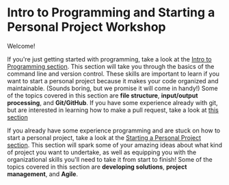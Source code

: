 # Intro to Programming and Starting a Personal Project Workshop

Welcome!

If you're just getting started with programming, take a look at the [Intro to Programming section](intro_to_programming.md). This section will take you through the basics of the command line and version control. These skills are important to learn if you want to start a personal project because it makes your code organized and maintainable. (Sounds boring, but we promise it will come in handy!) Some of the topics covered in this section are **file structure**, **input/output processing**, and **Git/GitHub**. If you have some experience already with git, but are interested in learning how to make a pull request, take a look at [this section](making_a_pull_request.md)

If you already have some experience programming and are stuck on how to start a personal project, take a look at the [Starting a Personal Project section](StartingAPersonalProject.md). This section will spark some of your amazing ideas about what kind of project you want to undertake, as well as equipping you with the organizational skills you'll need to take it from start to finish! Some of the topics covered in this section are **developing solutions**, **project management**, and **Agile**.
